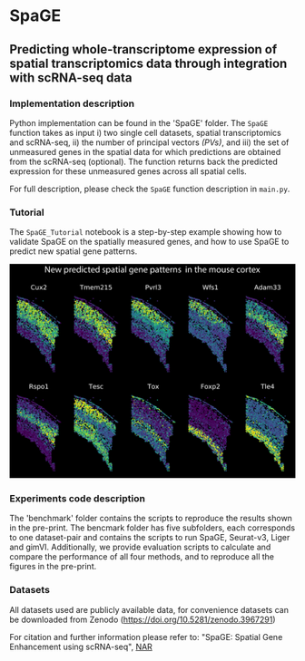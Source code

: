 # SpaGE
## Predicting whole-transcriptome expression of spatial transcriptomics data through integration with scRNA-seq data 

### Implementation description

Python implementation can be found in the 'SpaGE' folder. The ```SpaGE``` function takes as input i) two single cell datasets, spatial transcriptomics and scRNA-seq, ii) the number of principal vectors *(PVs)*, and iii) the set of unmeasured genes in the spatial data for which predictions are obtained from the scRNA-seq (optional). The function returns back the predicted expression for these unmeasured genes across all spatial cells. 

For full description, please check the ```SpaGE``` function description in ```main.py```.

### Tutorial

The ```SpaGE_Tutorial``` notebook is a step-by-step example showing how to validate SpaGE on the spatially measured genes, and how to use SpaGE to predict new spatial gene patterns.

<p align="center">
  <img src="New_predicted_genes.png" width="600">
</p>

### Experiments code description

The 'benchmark' folder contains the scripts to reproduce the results shown in the pre-print. The bencmark folder has five subfolders, each corresponds to one dataset-pair and contains the scripts to run SpaGE, Seurat-v3, Liger and gimVI. Additionally, we provide evaluation scripts to calculate and compare the performance of all four methods, and to reproduce all the figures in the pre-print.

### Datasets

All datasets used are publicly available data, for convenience datasets can be downloaded from Zenodo (https://doi.org/10.5281/zenodo.3967291)

For citation and further information please refer to:
"SpaGE: Spatial Gene Enhancement using scRNA-seq", [NAR](https://academic.oup.com/nar/article/48/18/e107/5909530)
